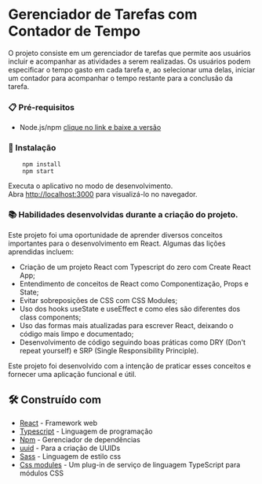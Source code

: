 # Gerenciador de Tarefas com Contador de Tempo

O projeto consiste em um gerenciador de tarefas que permite aos usuários incluir e acompanhar as atividades a serem realizadas. Os usuários podem especificar o tempo gasto em cada tarefa e, ao selecionar uma delas, iniciar um contador para acompanhar o tempo restante para a conclusão da tarefa.

### 📋 Pré-requisitos
 - Node.js/npm [clique no link e baixe a versão](https://nodejs.org/en/download)

### 🔧 Instalação

```
    npm install
    npm start
```
Executa o aplicativo no modo de desenvolvimento.\
Abra [http://localhost:3000](http://localhost:3000) para visualizá-lo no navegador.

### 📚 Habilidades desenvolvidas durante a criação do projeto.
<p>Este projeto foi uma oportunidade de aprender diversos conceitos  importantes para o desenvolvimento em React. Algumas das lições aprendidas incluem:</p>

- Criação de um projeto React com Typescript do zero com Create React App;
- Entendimento de conceitos de React como Componentização, Props e State;
- Evitar sobreposições de CSS com CSS Modules;
- Uso dos hooks useState e useEffect e como eles são diferentes dos class components;
- Uso das formas mais atualizadas para escrever React, deixando o código mais limpo e documentado;
- Desenvolvimento de código seguindo boas práticas como DRY (Don't repeat yourself) e SRP (Single Responsibility Principle).

Este projeto foi desenvolvido com a intenção de praticar esses conceitos e fornecer uma aplicação funcional e útil.

## 🛠️ Construído com

* [React](https://react.dev/) - Framework web
* [Typescript](https://www.typescriptlang.org/) - Linguagem de programação
* [Npm](https://react.dev/) - Gerenciador de dependências
* [uuid](https://www.npmjs.com/package/uuid) - Para a criação de UUIDs
* [Sass](https://www.npmjs.com/package/sass) - Linguagem de estilo css
* [Css modules](https://www.npmjs.com/package/typescript-plugin-css-modules) - Um plug-in de serviço de linguagem TypeScript para módulos CSS
